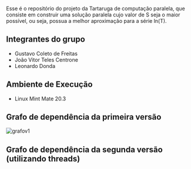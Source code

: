 
Esse é o repositório do projeto da Tartaruga de computação paralela, que consiste em 
construir uma solução paralela cujo valor de S seja o maior possível, ou seja,
possua a melhor aproximação para a série ln(T).

## Integrantes do grupo

- Gustavo Coleto de Freitas
- João Vitor Teles Centrone
- Leonardo Donda

## Ambiente de Execução
- Linux Mint Mate 20.3

## Grafo de dependência da primeira versão


![grafov1](https://user-images.githubusercontent.com/62111019/167526021-eddd8a26-7c38-43e8-a0a9-b97242dbe315.png)

## Grafo de dependência da segunda versão (utilizando threads)


